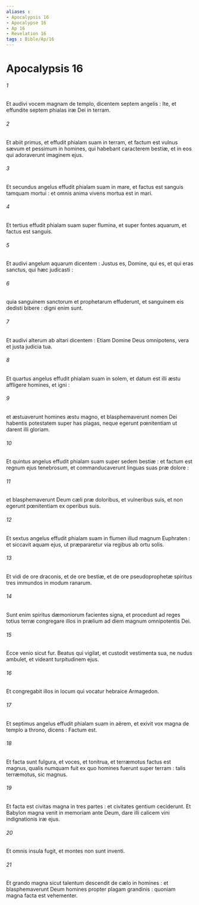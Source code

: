 ```yaml
---
aliases : 
- Apocalypsis 16
- Apocalypse 16
- Ap 16
- Revelation 16
tags : Bible/Ap/16
---
```


# Apocalypsis 16

###### 1
Et audivi vocem magnam de templo, dicentem septem angelis : Ite, et effundite septem phialas iræ Dei in terram.
###### 2
Et abiit primus, et effudit phialam suam in terram, et factum est vulnus sævum et pessimum in homines, qui habebant caracterem bestiæ, et in eos qui adoraverunt imaginem ejus.
###### 3
Et secundus angelus effudit phialam suam in mare, et factus est sanguis tamquam mortui : et omnis anima vivens mortua est in mari.
###### 4
Et tertius effudit phialam suam super flumina, et super fontes aquarum, et factus est sanguis.
###### 5
Et audivi angelum aquarum dicentem : Justus es, Domine, qui es, et qui eras sanctus, qui hæc judicasti :
###### 6
quia sanguinem sanctorum et prophetarum effuderunt, et sanguinem eis dedisti bibere : digni enim sunt.
###### 7
Et audivi alterum ab altari dicentem : Etiam Domine Deus omnipotens, vera et justa judicia tua.
###### 8
Et quartus angelus effudit phialam suam in solem, et datum est illi æstu affligere homines, et igni :
###### 9
et æstuaverunt homines æstu magno, et blasphemaverunt nomen Dei habentis potestatem super has plagas, neque egerunt pœnitentiam ut darent illi gloriam.
###### 10
Et quintus angelus effudit phialam suam super sedem bestiæ : et factum est regnum ejus tenebrosum, et commanducaverunt linguas suas præ dolore :
###### 11
et blasphemaverunt Deum cæli præ doloribus, et vulneribus suis, et non egerunt pœnitentiam ex operibus suis.
###### 12
Et sextus angelus effudit phialam suam in flumen illud magnum Euphraten : et siccavit aquam ejus, ut præpararetur via regibus ab ortu solis.
###### 13
Et vidi de ore draconis, et de ore bestiæ, et de ore pseudoprophetæ spiritus tres immundos in modum ranarum.
###### 14
Sunt enim spiritus dæmoniorum facientes signa, et procedunt ad reges totius terræ congregare illos in prælium ad diem magnum omnipotentis Dei.
###### 15
Ecce venio sicut fur. Beatus qui vigilat, et custodit vestimenta sua, ne nudus ambulet, et videant turpitudinem ejus.
###### 16
Et congregabit illos in locum qui vocatur hebraice Armagedon.
###### 17
Et septimus angelus effudit phialam suam in aërem, et exivit vox magna de templo a throno, dicens : Factum est.
###### 18
Et facta sunt fulgura, et voces, et tonitrua, et terræmotus factus est magnus, qualis numquam fuit ex quo homines fuerunt super terram : talis terræmotus, sic magnus.
###### 19
Et facta est civitas magna in tres partes : et civitates gentium ceciderunt. Et Babylon magna venit in memoriam ante Deum, dare illi calicem vini indignationis iræ ejus.
###### 20
Et omnis insula fugit, et montes non sunt inventi.
###### 21
Et grando magna sicut talentum descendit de cælo in homines : et blasphemaverunt Deum homines propter plagam grandinis : quoniam magna facta est vehementer.
